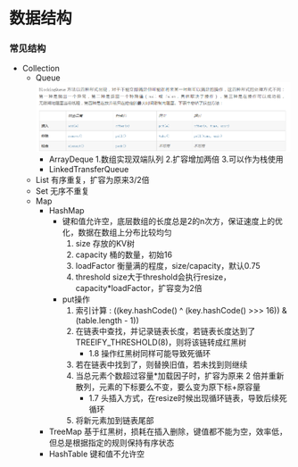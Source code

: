 # 数据结构

### 常见结构
* Collection
    * Queue
        ![](queue_oper.png)
        * ArrayDeque
            1.数组实现双端队列
            2.扩容增加两倍
            3.可以作为栈使用
        * LinkedTransferQueue
    * List 有序重复，扩容为原来3/2倍
    * Set 无序不重复
    * Map
        * HashMap 
            * 键和值允许空，底层数组的长度总是2的n次方，保证速度上的优化，数据在数组上分布比较均匀
                1. size 存放的KV树
                2. capacity 桶的数量，初始16
                3. loadFactor 衡量满的程度，size/capacity，默认0.75
                4. threshold size大于threshold会执行resize，capacity*loadFactor，扩容变为2倍
            * put操作
                1. 索引计算 : ((key.hashCode() ^ (key.hashCode() >>> 16)) & (table.length - 1))
                2. 在链表中查找，并记录链表长度，若链表长度达到了 TREEIFY_THRESHOLD(8)，则将该链转成红黑树
                   * 1.8 操作红黑树同样可能导致死循环
                3. 若在链表中找到了，则替换旧值，若未找到则继续
                4. 当总元素个数超过容量*加载因子时，扩容为原来 2 倍并重新散列，元素的下标要么不变，要么变为原下标+原容量
                   * 1.7 头插入方式，在resize时候出现循环链表，导致后续死循环
                5. 将新元素加到链表尾部
        * TreeMap
            基于红黑树，损耗在插入删除，键值都不能为空，效率低，但总是根据指定的规则保持有序状态
        * HashTable 
            键和值不允许空